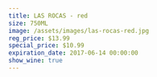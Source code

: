 ```yaml
---
title: LAS ROCAS - red
size: 750ML
image: /assets/images/las-rocas-red.jpg
reg_price: $13.99
special_price: $10.99
expiration_date: 2017-06-14 00:00:00
show_wine: true
---
```




